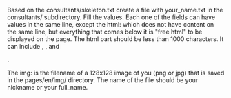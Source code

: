 
Based on the consultants/skeleton.txt create a file with your_name.txt in the consultants/ subdirectory.
Fill the values. Each one of the fields can have values in the same line, except the html: which does not have content
on the same line, but everything that comes below it is "free html" to be displayed on the page.
The html part should be less than 1000 characters. It can include <a href=""></a>, <b></b>, and <p></p>.

The img: is the filename of a 128x128 image of you (png or jpg) that is saved in the
pages/en/img/ directory. The name of the file should be your nickname or your full_name.



